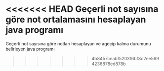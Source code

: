 <<<<<<< HEAD
Geçerli not sayısına göre not ortalamasını hesaplayan java programı
=======
Geçerli not sayısına göre notları hesaplayan ve ageçip kalma durumunu belirleyen java programı
>>>>>>> 4b8457ceabf5203f6bf8c2ee5694236878ed878b
